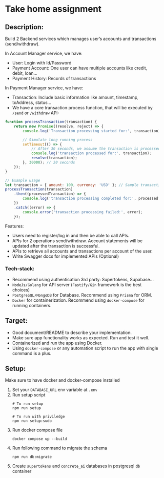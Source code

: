 # Take home assignment


## Description:
Build 2 Backend services which manages user’s accounts and transactions (send/withdraw). 

In Account Manager service, we have:
- User: Login with Id/Password
- Payment Account: One user can have multiple accounts like credit, debit, loan...
- Payment History: Records of transactions

In Payment Manager service, we have:
- Transaction: Include basic information like amount, timestamp, toAddress, status...
- We have a core transaction process function, that will be executed by `/send` or `/withdraw` API:

```js
function processTransaction(transaction) {
    return new Promise((resolve, reject) => {
        console.log('Transaction processing started for:', transaction);

        // Simulate long running process
        setTimeout(() => {
            // After 30 seconds, we assume the transaction is processed successfully
            console.log('transaction processed for:', transaction);
            resolve(transaction);
        }, 30000); // 30 seconds
    });
}

// Example usage
let transaction = { amount: 100, currency: 'USD' }; // Sample transaction input
processTransaction(transaction)
    .then((processedTransaction) => {
        console.log('transaction processing completed for:', processedTransaction);
    })
    .catch((error) => {
        console.error('transaction processing failed:', error);
    });
```

Features:
- Users need to register/log in and then be able to call APIs.
- APIs for 2 operations send/withdraw. Account statements will be updated after the transaction is successful.
- APIs to retrieve all accounts and transactions per account of the user.
- Write Swagger docs for implemented APIs (Optional)

### Tech-stack:
- Recommend using authentication 3rd party: Supertokens, Supabase...
- `NodeJs/Golang` for API server (`Fastify/Gin` framework is the best choices)
- `PostgreSQL/MongoDB` for Database. Recommend using `Prisma` for ORM.
- `Docker` for containerization. Recommend using `docker-compose` for running containers.
 
## Target:
- Good document/README to describe your implementation.
- Make sure app functionality works as expected. Run and test it well.
- Containerized and run the app using Docker.
- Using `docker-compose` or any automation script to run the app with single command is a plus.

## Setup:
Make sure to have docker and docker-compose installed

1. Set your `DATABASE_URL` env variable at `.env`
2. Run setup script
   ```
   # To run setup
   npm run setup

   # To run with priviledge
   npm run setup:sudo
   ```
2. Run docker compose file
   ```
   docker compose up --build
   ```
3. Run following command to migrate the schema
   ```
   npm run db:migrate
   ``` 
4. Create `supertokens` and `concrete_ai` databases in postgresql `db` container